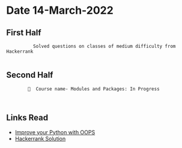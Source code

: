
# Date 14-March-2022



## First Half
```
          Solved questions on classes of medium difficulty from Hackerrank
  
```
## Second Half
```
        🔄  Course name- Modules and Packages: In Progress
          
       
```
## Links Read
- [Improve your Python with OOPS](https://jeffknupp.com/blog/2014/06/18/improve-your-python-python-classes-and-object-oriented-programming/)
- [Hackerrank Solution](https://www.hackerrank.com/challenges/class-1-dealing-with-complex-numbers/problem?isFullScreen=true)